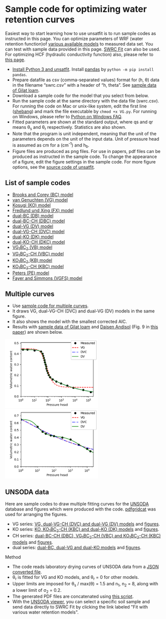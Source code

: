 # Sample code for optimizing water retention curves

Easiest way to start learning how to use unsatfit is to run sample codes as instructed in this page. You can optimize parameters of WRF (water retention function)of [various available models](model.md) to measured data set. You can test with sample data provided in this page. [SWRC Fit](https://seki.webmasters.gr.jp/swrc/) can also be used. For optimizing HCF (hydraulic conductivity function) also, please refer to [this page](code-hcc.md).

- [Install Python 3 and unsatfit](install.md). Install [pandas](https://pypi.org/project/pandas/) by `python -m pip install pandas`.
- Prepare datafile as csv (comma-separated values) format for (h, &theta;) data in the filename “swrc.csv” with a header of “h, theta”. See [sample data of Gilat loam](https://raw.githubusercontent.com/sekika/unsatfit/refs/heads/main/docs/sample/gilat/swrc.csv).
- Download a sample code for the model that you select from below.
- Run the sample code at the same directory with the data file (swrc.csv). For running the code on Mac or unix-like system, edit the first line ([shebang](https://en.wikipedia.org/wiki/Shebang_(Unix))) and mark the file executable by <code>chmod +x VG.py</code>. For running on Windows, please refer to [Python on Windows FAQ](https://docs.python.org/3/faq/windows.html).
- Fitted parameters are shown at the standard output, where qs and qr means &theta;<sub>s</sub> and &theta;<sub>r</sub> respectively. Statistics are also shown.
- Note that the program is unit independent, meaning that the unit of the parameters depends on the unit of the input data. Unit of pressure head is assumed as cm for a (cm<sup>-1</sup>) and h<sub>b</sub>.
- Figure files are produced as png files. For use in papers, pdf files can be produced as instructed in the sample code. To change the appearance of a figure, edit the figure settings in the sample code. For more figure options, see the [source code of unsatfit](https://github.com/sekika/unsatfit/blob/main/unsatfit/_init_fig.py).

## List of sample codes
- [Brooks and Corey (BC) model](https://github.com/sekika/unsatfit/blob/main/docs/sample-wrc/BC.py)
- [van Genuchten (VG) model](https://github.com/sekika/unsatfit/blob/main/docs/sample-wrc/VG.py)
- [Kosugi (KO) model](https://github.com/sekika/unsatfit/blob/main/docs/sample-wrc/KO.py)
- [Fredlund und Xing (FX) model](https://github.com/sekika/unsatfit/blob/main/docs/sample-wrc/FX.py)
- [dual-BC (DB) model](https://github.com/sekika/unsatfit/blob/main/docs/sample-wrc/DB.py)
- [dual-BC-CH (DBC) model](https://github.com/sekika/unsatfit/blob/main/docs/sample-wrc/DBC.py)
- [dual-VG (DV) model](https://github.com/sekika/unsatfit/blob/main/docs/sample-wrc/DV.py)
- [dual-VG-CH (DVC) model](https://github.com/sekika/unsatfit/blob/main/docs/sample-wrc/DVC.py)
- [dual-KO (DK) model](https://github.com/sekika/unsatfit/blob/main/docs/sample-wrc/DK.py)
- [dual-KO-CH (DKC) model](https://github.com/sekika/unsatfit/blob/main/docs/sample-wrc/DKC.py)
- [VG<sub>1</sub>BC<sub>2</sub> (VB) model](https://github.com/sekika/unsatfit/blob/main/docs/sample-wrc/VB.py)
- [VG<sub>1</sub>BC<sub>2</sub>-CH (VBC) model](https://github.com/sekika/unsatfit/blob/main/docs/sample-wrc/VBC.py)
- [KO<sub>1</sub>BC<sub>2</sub> (KB) model](https://github.com/sekika/unsatfit/blob/main/docs/sample-wrc/KB.py)
- [KO<sub>1</sub>BC<sub>2</sub>-CH (KBC) model](https://github.com/sekika/unsatfit/blob/main/docs/sample-wrc/KBC.py)
- [Peters (PE) model](https://github.com/sekika/unsatfit/blob/main/docs/sample-wrc/PE.py)
- [Fayer and Simmons (VGFS) model](https://github.com/sekika/unsatfit/blob/main/docs/sample-wrc/VGFS.py)

## Multiple curves
- Use [sample code for multiple curves](https://github.com/sekika/unsatfit/blob/main/docs/sample-wrc/multi.py).
- It draws VG, dual-VG-CH (DVC) and dual-VG (DV) models in the same figure.
- It also shows the model with the smallest corrected AIC.
- Results with [sample data of Gilat loam](https://raw.githubusercontent.com/sekika/unsatfit/refs/heads/main/docs/sample/gilat/swrc.csv) and [Daisen Andisol](https://raw.githubusercontent.com/sekika/unsatfit/refs/heads/main/docs/sample-wrc/andisol/swrc.csv) (Fig. 9 in [this paper](https://www.jstage.jst.go.jp/article/jssoilphysics/155/0/155_35/_pdf/-char/en)) are shown below.

<img src="sample-wrc/multi-gilat.png" width="300" />

<img src="sample-wrc/multi-andisol.png" width="300" />

## UNSODA data
Here are sample codes to draw multiple fitting curves for the [UNSODA](https://agdatacommons.nal.usda.gov/articles/dataset/UNSODA_2_0_Unsaturated_Soil_Hydraulic_Database_Database_and_program_for_indirect_methods_of_estimating_unsaturated_hydraulic_properties/24851832) database and figures which were produced with the code. [pdfgridcat](https://pypi.org/project/pdfgridcat/) was used for arranging the figures.

- VG series: [VG, dual-VG-CH (DVC) and dual-VG (DV) models](https://github.com/sekika/unsatfit/blob/main/docs/sample-wrc/unsoda-vgs.py) and [figures](sample-wrc/pdf/unsoda-vgs.pdf).
- KO series: [KO, KO<sub>1</sub>BC<sub>2</sub>-CH (KBC) and dual-KO (DK) models](https://github.com/sekika/unsatfit/blob/main/docs/sample-wrc/unsoda-kos.py) and [figures](sample-wrc/pdf/unsoda-kos.pdf).
- CH series: [dual-BC-CH (DBC), VG<sub>1</sub>BC<sub>2</sub>-CH (VBC) and  KO<sub>1</sub>BC<sub>2</sub>-CH (KBC) models](https://github.com/sekika/unsatfit/blob/main/docs/sample-wrc/unsoda-ch.py) and [figures](sample-wrc/pdf/unsoda-ch.pdf).
- dual series: [dual-BC, dual-VG and dual-KO models](https://github.com/sekika/unsatfit/blob/main/docs/sample-wrc/unsoda-dual.py) and [figures](sample-wrc/pdf/unsoda-dual.pdf).

Method

- The code reads laboratory drying curves of UNSODA data from a [JSON converted file](https://sekika.github.io/file/unsoda/).
- &theta;<sub>r</sub> is fitted for VG and KO models, and &theta;<sub>r</sub> = 0 for other models.
- Upper limits are imposed for θ<sub>s</sub> / max(θ) = 1.5 and n<sub>1</sub>, n<sub>2</sub> = 8, along with a lower limit of σ<sub>2</sub> = 0.2.
- The generated PDF files are concatenated using [this script](https://gist.github.com/sekika/1e8811868cebeca6c3443c69849929db).
- With the [UNSODA viewer](https://sekika.github.io/unsoda/), you can select a specific soil sample and send data directly to SWRC Fit by clicking the link labeled "Fit with various water retention models".

